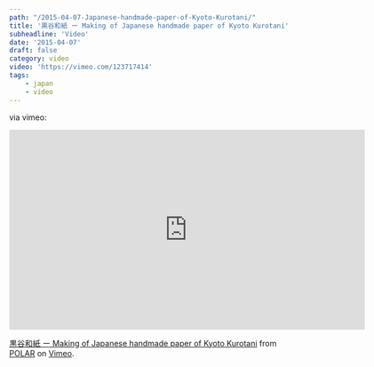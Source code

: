 ```yaml
---
path: "/2015-04-07-Japanese-handmade-paper-of-Kyoto-Kurotani/"
title: '黒谷和紙 ー Making of Japanese handmade paper of Kyoto Kurotani'
subheadline: 'Video'
date: '2015-04-07'
draft: false
category: video
video: 'https://vimeo.com/123717414'
tags: 
    - japan
    - video
---
```


via vimeo:

<iframe src="https://player.vimeo.com/video/123717414" width="640" height="360" frameborder="0" webkitallowfullscreen mozallowfullscreen allowfullscreen></iframe>
<p><a href="https://vimeo.com/123717414">黒谷和紙 ー Making of Japanese handmade paper of Kyoto Kurotani</a> from <a href="https://vimeo.com/user20501044">POLAR</a> on <a href="https://vimeo.com">Vimeo</a>.</p>